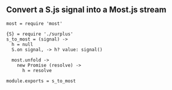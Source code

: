 Convert a S.js signal into a Most.js stream
-------------------------------------------

    most = require 'most'

    {S} = require './surplus'
    s_to_most = (signal) ->
      h = null
      S.on signal, -> h? value: signal()

      most.unfold ->
        new Promise (resolve) ->
          h = resolve

    module.exports = s_to_most
